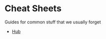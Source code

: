 Cheat Sheets
========

Guides for common stuff that we usually forget

* [Hub](/cheat-sheets/hub.md)
